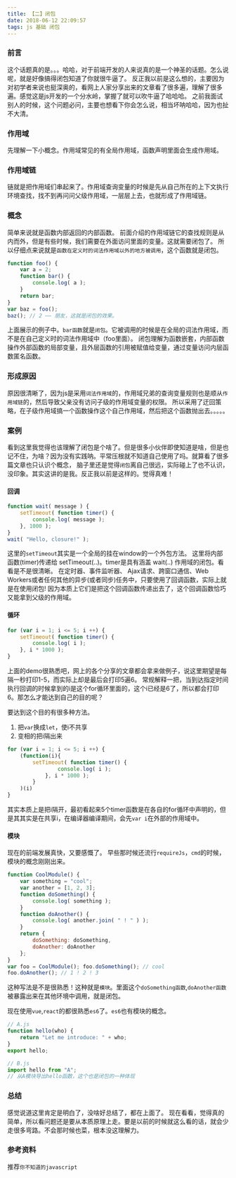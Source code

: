 ```yaml
---
title: 【二】闭包
date: 2018-06-12 22:09:57
tags: js 基础 闭包
---
```

### 前言
这个话题真的是。。。哈哈，对于前端开发的人来说真的是一个神圣的话题。怎么说呢，就是好像搞得闭包知道了你就很牛逼了。
反正我以前是这么想的，主要因为对初学者来说也挺深奥的，看网上人家分享出来的文章看了很多遍，理解了很多遍。感觉这是js开发的一个分水岭，掌握了就可以吹牛逼了哈哈哈。
之前我面试别人的时候，这个问题必问，主要也想看下你会怎么说，相当坏呐哈哈，因为也扯不大清。

### 作用域
先理解一下小概念。作用域常见的有全局作用域，函数声明里面会生成作用域。

### 作用域链
链就是把作用域们串起来了。作用域查询变量的时候是先从自己所在的上下文执行环境查找，找不到再问问父级作用域，一层层上去，也就形成了作用域链。

### 概念
简单来说就是函数内部返回的内部函数。
前面介绍的作用域链它的查找规则是从内而外，但是有些时候，我们需要在外面访问里面的变量。这就需要闭包了。
所以仔细点来说就是`函数在定义时的词法作用域以外的地方被调用`，这个函数就是闭包。
```javaScript
function foo() {
    var a = 2;
    function bar() {
        console.log( a );
    }
    return bar;
}
var baz = foo();
baz(); // 2 —— 朋友，这就是闭包的效果。
```
上面展示的例子中。`bar函数`就是`闭包`。它被调用的时候是在全局的词法作用域，而不是在自己定义时的词法作用域中（foo里面）。
闭包理解为函数嵌套，内部函数操作外部函数的局部变量，且外层函数的引用被赋值给变量，通过变量访问内层函数匿名函数。

### 形成原因
原因很清晰了，因为js是采用`词法作用域`的，作用域兄弟的查询变量规则也是顺从`作用域链`的，然后导致父亲没有访问子级的作用域变量的权限。
所以采用了迂回策略，在子级作用域搞一个函数操作这个自己作用域，然后把这个函数抛出去。。。。。

### 案例
看到这里我觉得也该理解了闭包是个啥了。但是很多小伙伴即使知道是啥，但是也记不住，为啥？因为没有实践呐。平常压根就不知道自己使用了吗。就算看了很多篇文章也只认识个概念，
脑子里还是觉得`闭包`离自己很远，实际碰上了也不认识，没印象。其实这讲的是我。反正我以前是这样的。觉得真难！

#### 回调
```javaScript
function wait( message ) {
    setTimeout( function timer() {
        console.log( message );
    }, 1000 );
}
wait( "Hello, closure!" );
```
这里的`setTimeout`其实是一个全局的挂在window的一个外包方法。
这里将内部函数(timer)传递给 setTimeout(..)。timer是具有涵盖 wait(..) 作用域的闭包。看看是不是很清晰。
在定时器、事件监听器、 Ajax请求、跨窗口通信、Web Workers或者任何其他的异步(或者同步)任务中，只要使用了回调函数，实际上就是在使用闭包!
因为本质上它们是把这个回调函数传递出去了，这个回调函数恰巧又能拿到父级的作用域。

#### 循环
```javaScript
for (var i = 1; i <= 5; i ++) {
    setTimeout( function timer() {
        console.log( i );
    }, i * 1000 );
}
```
上面的demo很熟悉吧，网上的各个分享的文章都会拿来做例子，说这里期望是每隔一秒打印1-5，而实际上却是最后会打印5遍6。
常规解释一把，当到达指定时间执行回调的时候拿到的i是这个for循环里面的，这个i已经是6了，所以都会打印6。那怎么才能达到自己的目的呢？

要达到这个目的有很多种方法。

1. 把`var`换成`let`，使i不共享
2. 变相的把i隔出来
```javaScript
for (var i = 1; i <= 5; i ++) {
    (function(i){
        setTimeout( function timer() {
                console.log( i );
            }, i * 1000 );
        }
    )(i)
}
```
其实本质上是把i隔开，最初看起来5个timer函数是在各自的for循环中声明的，但是其其实是在共享i，在编译器编译期间，会先`var i`在外部的作用域中。

#### 模块
现在的前端发展真快，又要感慨了。
早些那时候还流行`requireJs`，`cmd`的时候，模块的概念刚刚出来。
```javaScript
function CoolModule() {
    var something = "cool";
    var another = [1, 2, 3];
    function doSomething() {
        console.log( something );
    }
    function doAnother() {
        console.log( another.join( " ! " ) );
    }
    return {
        doSomething: doSomething,
        doAnother: doAnother
    };
}
var foo = CoolModule(); foo.doSomething(); // cool
foo.doAnother(); // 1 ! 2 ! 3
```
这种写法是不是很熟悉！这种就是`模块`。里面这个`doSomething函数`,`doAnother函数`被暴露出来在其他环境中调用，就是闭包。

现在使用`vue`,`react`的都很熟悉`es6`了。`es6`也有模块的概念。
```javaScript
// A.js
function hello(who) {
    return "Let me introduce: " + who;
}
export hello;

// B.js
import hello from "A";
// 从A模块导出hello函数，这个也是闭包的一种体现
```

### 总结
感觉说道这里肯定是明白了，没啥好总结了，都在上面了。
现在看看，觉得真的简单，所以看问题还是要从本质原理上走。要是以前的时候就这么看的话，就会少走很多弯路。不会那时候也菜，根本没这理解力。

### 参考资料
推荐`你不知道的javascript`
